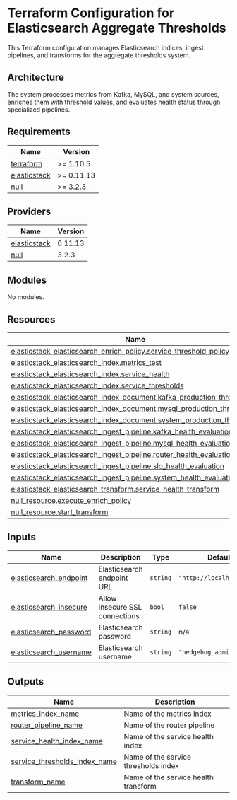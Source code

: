 <!-- BEGIN_TF_DOCS -->
# Terraform Configuration for Elasticsearch Aggregate Thresholds

This Terraform configuration manages Elasticsearch indices, ingest pipelines, and transforms for the aggregate thresholds system.

## Architecture

The system processes metrics from Kafka, MySQL, and system sources, enriches them with threshold values, and evaluates health status through specialized pipelines.

## Requirements

| Name | Version |
|------|---------|
| <a name="requirement_terraform"></a> [terraform](#requirement\_terraform) | >= 1.10.5 |
| <a name="requirement_elasticstack"></a> [elasticstack](#requirement\_elasticstack) | >= 0.11.13 |
| <a name="requirement_null"></a> [null](#requirement\_null) | >= 3.2.3 |

## Providers

| Name | Version |
|------|---------|
| <a name="provider_elasticstack"></a> [elasticstack](#provider\_elasticstack) | 0.11.13 |
| <a name="provider_null"></a> [null](#provider\_null) | 3.2.3 |

## Modules

No modules.

## Resources

| Name | Type |
|------|------|
| [elasticstack_elasticsearch_enrich_policy.service_threshold_policy](https://registry.terraform.io/providers/elastic/elasticstack/latest/docs/resources/elasticsearch_enrich_policy) | resource |
| [elasticstack_elasticsearch_index.metrics_test](https://registry.terraform.io/providers/elastic/elasticstack/latest/docs/resources/elasticsearch_index) | resource |
| [elasticstack_elasticsearch_index.service_health](https://registry.terraform.io/providers/elastic/elasticstack/latest/docs/resources/elasticsearch_index) | resource |
| [elasticstack_elasticsearch_index.service_thresholds](https://registry.terraform.io/providers/elastic/elasticstack/latest/docs/resources/elasticsearch_index) | resource |
| [elasticstack_elasticsearch_index_document.kafka_production_thresholds](https://registry.terraform.io/providers/elastic/elasticstack/latest/docs/resources/elasticsearch_index_document) | resource |
| [elasticstack_elasticsearch_index_document.mysql_production_thresholds](https://registry.terraform.io/providers/elastic/elasticstack/latest/docs/resources/elasticsearch_index_document) | resource |
| [elasticstack_elasticsearch_index_document.system_production_thresholds](https://registry.terraform.io/providers/elastic/elasticstack/latest/docs/resources/elasticsearch_index_document) | resource |
| [elasticstack_elasticsearch_ingest_pipeline.kafka_health_evaluation](https://registry.terraform.io/providers/elastic/elasticstack/latest/docs/resources/elasticsearch_ingest_pipeline) | resource |
| [elasticstack_elasticsearch_ingest_pipeline.mysql_health_evaluation](https://registry.terraform.io/providers/elastic/elasticstack/latest/docs/resources/elasticsearch_ingest_pipeline) | resource |
| [elasticstack_elasticsearch_ingest_pipeline.router_health_evaluation](https://registry.terraform.io/providers/elastic/elasticstack/latest/docs/resources/elasticsearch_ingest_pipeline) | resource |
| [elasticstack_elasticsearch_ingest_pipeline.slo_health_evaluation](https://registry.terraform.io/providers/elastic/elasticstack/latest/docs/resources/elasticsearch_ingest_pipeline) | resource |
| [elasticstack_elasticsearch_ingest_pipeline.system_health_evaluation](https://registry.terraform.io/providers/elastic/elasticstack/latest/docs/resources/elasticsearch_ingest_pipeline) | resource |
| [elasticstack_elasticsearch_transform.service_health_transform](https://registry.terraform.io/providers/elastic/elasticstack/latest/docs/resources/elasticsearch_transform) | resource |
| [null_resource.execute_enrich_policy](https://registry.terraform.io/providers/hashicorp/null/latest/docs/resources/resource) | resource |
| [null_resource.start_transform](https://registry.terraform.io/providers/hashicorp/null/latest/docs/resources/resource) | resource |

## Inputs

| Name | Description | Type | Default | Required |
|------|-------------|------|---------|:--------:|
| <a name="input_elasticsearch_endpoint"></a> [elasticsearch\_endpoint](#input\_elasticsearch\_endpoint) | Elasticsearch endpoint URL | `string` | `"http://localhost:9200"` | no |
| <a name="input_elasticsearch_insecure"></a> [elasticsearch\_insecure](#input\_elasticsearch\_insecure) | Allow insecure SSL connections | `bool` | `false` | no |
| <a name="input_elasticsearch_password"></a> [elasticsearch\_password](#input\_elasticsearch\_password) | Elasticsearch password | `string` | n/a | yes |
| <a name="input_elasticsearch_username"></a> [elasticsearch\_username](#input\_elasticsearch\_username) | Elasticsearch username | `string` | `"hedgehog_admin"` | no |

## Outputs

| Name | Description |
|------|-------------|
| <a name="output_metrics_index_name"></a> [metrics\_index\_name](#output\_metrics\_index\_name) | Name of the metrics index |
| <a name="output_router_pipeline_name"></a> [router\_pipeline\_name](#output\_router\_pipeline\_name) | Name of the router pipeline |
| <a name="output_service_health_index_name"></a> [service\_health\_index\_name](#output\_service\_health\_index\_name) | Name of the service health index |
| <a name="output_service_thresholds_index_name"></a> [service\_thresholds\_index\_name](#output\_service\_thresholds\_index\_name) | Name of the service thresholds index |
| <a name="output_transform_name"></a> [transform\_name](#output\_transform\_name) | Name of the service health transform |
<!-- END_TF_DOCS -->
